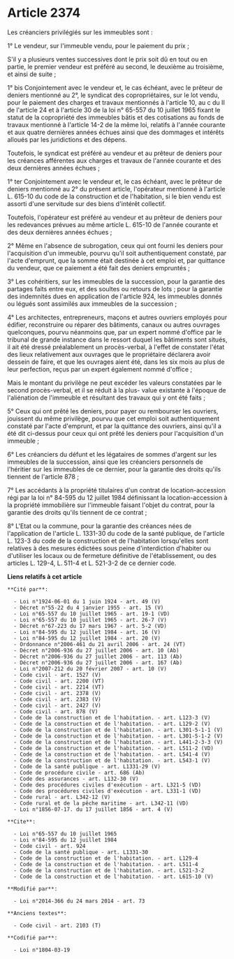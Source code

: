 # Article 2374

Les créanciers privilégiés sur les immeubles sont : 

1° Le vendeur, sur l'immeuble vendu, pour le paiement du prix ; 

S'il y a plusieurs ventes successives dont le prix soit dû en tout ou en partie, le premier vendeur est préféré au second, le
deuxième au troisième, et ainsi de suite ; 

1° bis Conjointement avec le vendeur et, le cas échéant, avec le prêteur de deniers mentionné au 2°, le syndicat des
copropriétaires, sur le lot vendu, pour le paiement des charges et travaux mentionnés à l'article 10, au c du II de l'article
24 et à l'article 30 de la loi n° 65-557 du 10 juillet 1965 fixant le statut de la copropriété des immeubles bâtis et des
cotisations au fonds de travaux mentionné à l'article 14-2 de la même loi, relatifs à l'année courante et aux quatre
dernières années échues ainsi que des dommages et intérêts alloués par les juridictions et des dépens. 

Toutefois, le syndicat est préféré au vendeur et au prêteur de deniers pour les créances afférentes aux charges et travaux de
l'année courante et des deux dernières années échues ; 

1° ter Conjointement avec le vendeur et, le cas échéant, avec le prêteur de deniers mentionné au 2° du présent article,
l'opérateur mentionné à l'article L. 615-10 du code de la construction et de l'habitation, si le bien vendu est assorti d'une
servitude sur des biens d'intérêt collectif. 

Toutefois, l'opérateur est préféré au vendeur et au prêteur de deniers pour les redevances prévues au même article L. 615-10
de l'année courante et des deux dernières années échues ; 

2° Même en l'absence de subrogation, ceux qui ont fourni les deniers pour l'acquisition d'un immeuble, pourvu qu'il soit
authentiquement constaté, par l'acte d'emprunt, que la somme était destinée à cet emploi et, par quittance du vendeur, que ce
paiement a été fait des deniers empruntés ; 

3° Les cohéritiers, sur les immeubles de la succession, pour la garantie des partages faits entre eux, et des soultes ou
retours de lots ; pour la garantie des indemnités dues en application de l'article 924, les immeubles donnés ou légués sont
assimilés aux immeubles de la succession ; 

4° Les architectes, entrepreneurs, maçons et autres ouvriers employés pour édifier, reconstruire ou réparer des bâtiments,
canaux ou autres ouvrages quelconques, pourvu néanmoins que, par un expert nommé d'office par le tribunal de grande instance
dans le ressort duquel les bâtiments sont situés, il ait été dressé préalablement un procès-verbal, à l'effet de constater
l'état des lieux relativement aux ouvrages que le propriétaire déclarera avoir dessein de faire, et que les ouvrages aient
été, dans les six mois au plus de leur perfection, reçus par un expert également nommé d'office ; 

Mais le montant du privilège ne peut excéder les valeurs constatées par le second procès-verbal, et il se réduit à la plus-
value existante à l'époque de l'aliénation de l'immeuble et résultant des travaux qui y ont été faits ; 

5° Ceux qui ont prêté les deniers, pour payer ou rembourser les ouvriers, jouissent du même privilège, pourvu que cet emploi
soit authentiquement constaté par l'acte d'emprunt, et par la quittance des ouvriers, ainsi qu'il a été dit ci-dessus pour
ceux qui ont prêté les deniers pour l'acquisition d'un immeuble ; 

6° Les créanciers du défunt et les légataires de sommes d'argent sur les immeubles de la succession, ainsi que les créanciers
personnels de l'héritier sur les immeubles de ce dernier, pour la garantie des droits qu'ils tiennent de l'article 878 ; 

7° Les accédants à la propriété titulaires d'un contrat de location-accession régi par la loi n° 84-595 du 12 juillet 1984
définissant la location-accession à la propriété immobilière sur l'immeuble faisant l'objet du contrat, pour la garantie des
droits qu'ils tiennent de ce contrat ; 

8° L'Etat ou la commune, pour la garantie des créances nées de l'application de l'article L. 1331-30 du code de la santé
publique, de l'article L. 123-3 du code de la construction et de l'habitation lorsqu'elles sont relatives à des mesures
édictées sous peine d'interdiction d'habiter ou d'utiliser les locaux ou de fermeture définitive de l'établissement, ou des
articles L. 129-4, 
L. 511-4 et L. 521-3-2 de ce dernier code.

**Liens relatifs à cet article**

	**Cité par**:

	  - Loi n°1924-06-01 du 1 juin 1924 - art. 49 (V)
	  - Décret n°55-22 du 4 janvier 1955 - art. 15 (V)
	  - Loi n°65-557 du 10 juillet 1965 - art. 19-1 (VD)
	  - Loi n°65-557 du 10 juillet 1965 - art. 26-7 (V)
	  - Décret n°67-223 du 17 mars 1967 - art. 5-2 (VD)
	  - Loi n°84-595 du 12 juillet 1984 - art. 16 (V)
	  - Loi n°84-595 du 12 juillet 1984 - art. 20 (V)
	  - Ordonnance n°2006-461 du 21 avril 2006 - art. 24 (VT)
	  - Décret n°2006-936 du 27 juillet 2006 - art. 10 (Ab)
	  - Décret n°2006-936 du 27 juillet 2006 - art. 113 (Ab)
	  - Décret n°2006-936 du 27 juillet 2006 - art. 167 (Ab)
	  - Loi n°2007-212 du 20 février 2007 - art. 10 (V)
	  - Code civil - art. 1527 (V)
	  - Code civil - art. 2200 (VT)
	  - Code civil - art. 2214 (VT)
	  - Code civil - art. 2378 (V)
	  - Code civil - art. 2383 (V)
	  - Code civil - art. 2427 (V)
	  - Code civil - art. 878 (V)
	  - Code de la construction et de l'habitation. - art. L123-3 (V)
	  - Code de la construction et de l'habitation. - art. L129-2 (V)
	  - Code de la construction et de l'habitation. - art. L301-5-1-1 (V)
	  - Code de la construction et de l'habitation. - art. L301-5-1-2 (V)
	  - Code de la construction et de l'habitation. - art. L441-2-3-3 (V)
	  - Code de la construction et de l'habitation. - art. L511-2 (VD)
	  - Code de la construction et de l'habitation. - art. L541-4 (V)
	  - Code de la construction et de l'habitation. - art. L543-1 (V)
	  - Code de la santé publique - art. L1331-29 (V)
	  - Code de procédure civile - art. 686 (Ab)
	  - Code des assurances - art. L132-30 (V)
	  - Code des procédures civiles d'exécution - art. L321-5 (VD)
	  - Code des procédures civiles d'exécution - art. L331-1 (VD)
	  - Code rural - art. L342-12 (V)
	  - Code rural et de la pêche maritime - art. L342-11 (VD)
	  - Loi n°1856-07-17. du 17 juillet 1856 - art. 4 (V)

	**Cite**:

	  - Loi n°65-557 du 10 juillet 1965
	  - Loi n°84-595 du 12 juillet 1984
	  - Code civil - art. 924
	  - Code de la santé publique - art. L1331-30
	  - Code de la construction et de l'habitation. - art. L129-4
	  - Code de la construction et de l'habitation. - art. L511-4
	  - Code de la construction et de l'habitation. - art. L521-3-2
	  - Code de la construction et de l'habitation. - art. L615-10 (V)

	**Modifié par**:

	  - Loi n°2014-366 du 24 mars 2014 - art. 73

	**Anciens textes**:

	  - Code civil - art. 2103 (T)

	**Codifié par**:

	  - Loi n°1804-03-19
